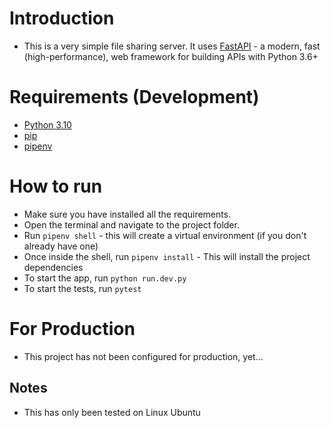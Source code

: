 # Introduction

- This is a very simple file sharing server. It uses [FastAPI](https://fastapi.tiangolo.com/) - a modern, fast (high-performance), web framework for building APIs with Python 3.6+

# Requirements (Development)

- [Python 3.10](https://www.python.org/downloads/release/python-3100/)
- [pip](https://pypi.org/project/pip/)
- [pipenv](https://pypi.org/project/pipenv/)

# How to run

- Make sure you have installed all the requirements.
- Open the terminal and navigate to the project folder.
- Run `pipenv shell` - this will create a virtual environment (if you don't already have one)
- Once inside the shell, run `pipenv install` - This will install the project dependencies
- To start the app, run `python run.dev.py`
- To start the tests, run `pytest`

# For Production

- This project has not been configured for production, yet...

## Notes

- This has only been tested on Linux Ubuntu
